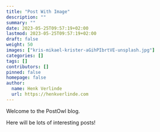 ```yaml
---
title: "Post With Image"
description: ""
summary: ""
date: 2023-05-25T09:57:19+02:00
lastmod: 2023-05-25T09:57:19+02:00
draft: false
weight: 50
images: ["kris-mikael-krister-aGihPIbrtVE-unsplash.jpg"]
categories: []
tags: []
contributors: []
pinned: false
homepage: false
author:
  name: Henk Verlinde
  url: https://henkverlinde.com
---
```


Welcome to the PostOwl blog.

Here will be lots of interesting posts!

